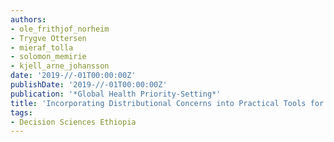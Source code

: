 ```yaml
---
authors:
- ole_frithjof_norheim
- Trygve Ottersen
- mieraf_tolla
- solomon_memirie
- kjell_arne_johansson
date: '2019-//-01T00:00:00Z'
publishDate: '2019-//-01T00:00:00Z'
publication: '*Global Health Priority-Setting*'
title: 'Incorporating Distributional Concerns into Practical Tools for Priority-Setting'
tags:
- Decision Sciences Ethiopia
---
```

